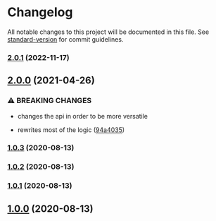 # Changelog

All notable changes to this project will be documented in this file. See [standard-version](https://github.com/conventional-changelog/standard-version) for commit guidelines.

### [2.0.1](https://github.com/the-bugging/react-use-scripts/compare/v2.0.0...v2.0.1) (2022-11-17)

## [2.0.0](https://github.com/the-bugging/react-use-scripts/compare/v1.0.3...v2.0.0) (2021-04-26)

### ⚠ BREAKING CHANGES

- changes the api in order to be more versatile

- rewrites most of the logic ([94a4035](https://github.com/the-bugging/react-use-scripts/commit/94a4035040e63e3c2464bce42048858ac23ca198))

### [1.0.3](https://github.com/the-bugging/react-use-scripts/compare/v1.0.2...v1.0.3) (2020-08-13)

### [1.0.2](https://github.com/the-bugging/react-use-scripts/compare/v1.0.1...v1.0.2) (2020-08-13)

### [1.0.1](https://github.com/the-bugging/react-use-scripts/compare/v1.0.0...v1.0.1) (2020-08-13)

## [1.0.0](https://github.com/the-bugging/react-use-scripts/compare/v1.0.6...v1.0.0) (2020-08-13)
